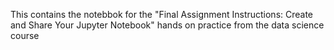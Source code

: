 This contains the notebbok for the "Final Assignment Instructions: Create and Share Your Jupyter Notebook" hands on practice from the data science course
